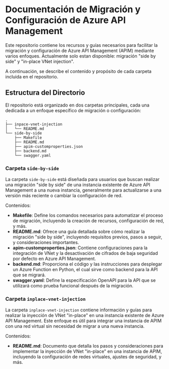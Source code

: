 # Documentación de Migración y Configuración de Azure API Management

Este repositorio contiene los recursos y guías necesarios para facilitar la migración y configuración de Azure API Management (APIM) mediante varios enfoques. Actualmente solo estan disponible: migración "side by side" y "in-place VNet injection".

 A continuación, se describe el contenido y propósito de cada carpeta incluida en el repositorio.

## Estructura del Directorio

El repositorio está organizado en dos carpetas principales, cada una dedicada a un enfoque específico de migración o configuración:

```
.
├── inpace-vnet-injection
│   └── README.md
└── side-by-side
    ├── Makefile
    ├── README.md
    ├── apim-customproperties.json
    ├── backend.md
    └── swagger.yaml
```

### Carpeta `side-by-side`

La carpeta `side-by-side` está diseñada para usuarios que buscan realizar una migración "side by side" de una instancia existente de Azure API Management a una nueva instancia, generalmente para actualizarse a una versión más reciente o cambiar la configuración de red.

Contenidos:
- **Makefile**: Define los comandos necesarios para automatizar el proceso de migración, incluyendo la creación de recursos, configuración de red, y más.
- **README.md**: Ofrece una guía detallada sobre cómo realizar la migración "side by side", incluyendo requisitos previos, pasos a seguir, y consideraciones importantes.
- **apim-customproperties.json**: Contiene configuraciones para la integración de VNet y la desactivación de cifrados de baja seguridad por defecto en Azure API Management.
- **backend.md**: Proporciona el código y las instrucciones para desplegar un Azure Function en Python, el cual sirve como backend para la API que se migrará.
- **swagger.yaml**: Define la especificación OpenAPI para la API que se utilizará como prueba funcional después de la migración.

### Carpeta `inplace-vnet-injection`

La carpeta `inplace-vnet-injection` contiene información y guías para realizar la inyección de VNet "in-place" en una instancia existente de Azure API Management. Este enfoque es útil para integrar una instancia de APIM con una red virtual sin necesidad de migrar a una nueva instancia.

Contenidos:
- **README.md**: Documento que detalla los pasos y consideraciones para implementar la inyección de VNet "in-place" en una instancia de APIM, incluyendo la configuración de redes virtuales, ajustes de seguridad, y más.
